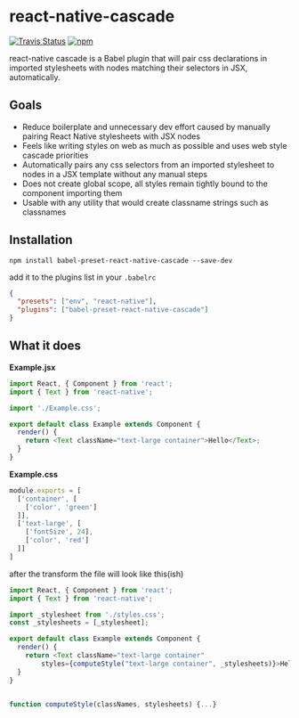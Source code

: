 # react-native-cascade 

[![Travis Status](https://travis-ci.org/kcjonson/react-native-cascade.svg?branch=master)]() [![npm](https://img.shields.io/npm/v/npm.svg)]()


react-native cascade is a Babel plugin that will pair css declarations in imported stylesheets with nodes matching their selectors in JSX, automatically. 

## Goals
- Reduce boilerplate and unnecessary dev effort caused by manually pairing React Native stylesheets with JSX nodes
- Feels like writing styles on web as much as possible and uses web style cascade priorities
-  Automatically pairs any css selectors from an imported stylesheet to nodes in a JSX template without any manual steps
- Does not create global scope, all styles remain tightly bound to the component importing them
- Usable with any utility that would create classname strings such as classnames


## Installation

```Shell
npm install babel-preset-react-native-cascade --save-dev
```

add it to the plugins list in your `.babelrc` 

```JSON
{
  "presets": ["env", "react-native"],
  "plugins": ["babel-preset-react-native-cascade"]
}
```

## What it does

**Example.jsx**
```Javascript
import React, { Component } from 'react';
import { Text } from 'react-native';

import './Example.css';

export default class Example extends Component {
  render() {
    return <Text className="text-large container">Hello</Text>;
  }
}
```

**Example.css**
```Javascript
module.exports = [
  ['container', [
    ['color', 'green']
  ]],
  ['text-large', [
    ['fontSize', 24],
    ['color', 'red']
  ]]
]
```

after the transform the file will look like this(ish)

```Javascript
import React, { Component } from 'react';
import { Text } from 'react-native';

import _stylesheet from './styles.css';
const _stylesheets = [_stylesheet];

export default class Example extends Component {
  render() {
    return <Text className="text-large container" 
        styles={computeStyle("text-large container", _stylesheets)}>Hello</Text>
  }
}


function computeStyle(classNames, stylesheets) {...}
```
